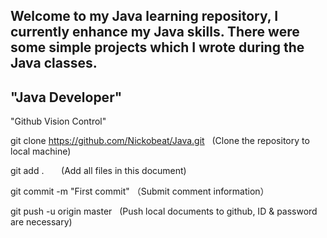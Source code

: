 Welcome to my Java learning repository, I currently enhance my Java skills. There were some simple projects which I wrote during the Java classes. 
-----------------------------------------------------------------------------------------------------------------------------------
"Java Developer"
-----------------------------------------------------------------------------------------------------------------------------------

"Github Vision Control"

git clone https://github.com/Nickobeat/Java.git   (Clone the repository to local machine)

git add .        (Add all files in this document)

git commit  -m "First commit"  （Submit comment information）

git push -u origin master   (Push local documents to github, ID & password are necessary)
